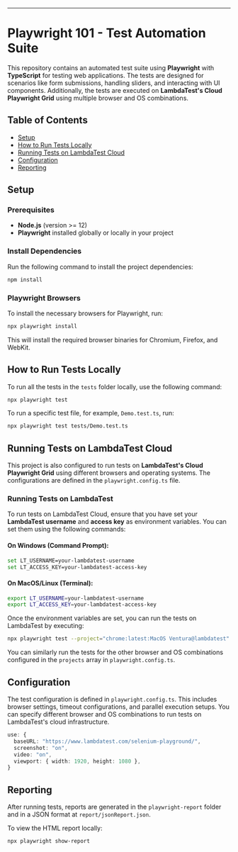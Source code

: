 
---

# Playwright 101 - Test Automation Suite

This repository contains an automated test suite using **Playwright** with **TypeScript** for testing web applications. The tests are designed for scenarios like form submissions, handling sliders, and interacting with UI components. Additionally, the tests are executed on **LambdaTest's Cloud Playwright Grid** using multiple browser and OS combinations.

## Table of Contents


- [Setup](#setup)
- [How to Run Tests Locally](#how-to-run-tests-locally)
- [Running Tests on LambdaTest Cloud](#running-tests-on-lambdatest-cloud)
- [Configuration](#configuration)
- [Reporting](#reporting)


## Setup

### Prerequisites

- **Node.js** (version >= 12)
- **Playwright** installed globally or locally in your project

### Install Dependencies

Run the following command to install the project dependencies:

```bash
npm install
```

### Playwright Browsers

To install the necessary browsers for Playwright, run:

```bash
npx playwright install
```

This will install the required browser binaries for Chromium, Firefox, and WebKit.

## How to Run Tests Locally

To run all the tests in the `tests` folder locally, use the following command:

```bash
npx playwright test
```

To run a specific test file, for example, `Demo.test.ts`, run:

```bash
npx playwright test tests/Demo.test.ts
```

## Running Tests on LambdaTest Cloud

This project is also configured to run tests on **LambdaTest's Cloud Playwright Grid** using different browsers and operating systems. The configurations are defined in the `playwright.config.ts` file.
### Running Tests on LambdaTest

To run tests on LambdaTest Cloud, ensure that you have set your **LambdaTest username** and **access key** as environment variables. You can set them using the following commands:

#### On Windows (Command Prompt):

```bash
set LT_USERNAME=your-lambdatest-username
set LT_ACCESS_KEY=your-lambdatest-access-key
```

#### On MacOS/Linux (Terminal):

```bash
export LT_USERNAME=your-lambdatest-username
export LT_ACCESS_KEY=your-lambdatest-access-key
```

Once the environment variables are set, you can run the tests on LambdaTest by executing:

```bash
npx playwright test --project="chrome:latest:MacOS Ventura@lambdatest"
```

You can similarly run the tests for the other browser and OS combinations configured in the `projects` array in `playwright.config.ts`.

## Configuration

The test configuration is defined in `playwright.config.ts`. This includes browser settings, timeout configurations, and parallel execution setups. You can specify different browser and OS combinations to run tests on LambdaTest's cloud infrastructure.

```typescript
use: {
  baseURL: "https://www.lambdatest.com/selenium-playground/",
  screenshot: "on",
  video: "on",
  viewport: { width: 1920, height: 1080 },
}
```

## Reporting

After running tests, reports are generated in the `playwright-report` folder and in a JSON format at `report/jsonReport.json`.

To view the HTML report locally:

```bash
npx playwright show-report
```
